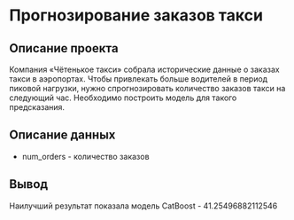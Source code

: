 # Прогнозирование заказов такси
## Описание проекта
Компания «Чётенькое такси» собрала исторические данные о заказах такси в аэропортах. Чтобы привлекать больше водителей в период пиковой нагрузки, нужно спрогнозировать количество заказов такси на следующий час. Необходимо построить модель для такого предсказания.
## Описание данных
- num_orders - количество заказов
## Вывод
Наилучший результат показала модель CatBoost - 41.25496882112546
